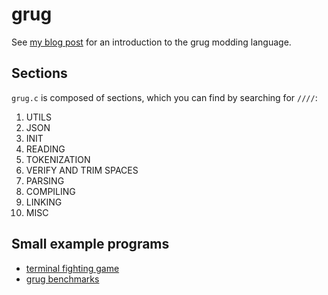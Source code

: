 # grug

See [my blog post](https://mynameistrez.github.io/2024/02/29/creating-the-perfect-modding-language.html) for an introduction to the grug modding language.

## Sections

`grug.c` is composed of sections, which you can find by searching for `////`:

1. UTILS
2. JSON
3. INIT
4. READING
5. TOKENIZATION
6. VERIFY AND TRIM SPACES
7. PARSING
8. COMPILING
9. LINKING
10. MISC

## Small example programs

- [terminal fighting game](https://github.com/MyNameIsTrez/grug-terminal-fighting-game)
- [grug benchmarks](https://github.com/MyNameIsTrez/grug-benchmarks)
